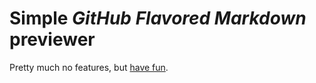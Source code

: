 # Simple *GitHub Flavored Markdown* previewer

Pretty much no features, but [have fun](https://loilo.github.io/gfm-preview).
